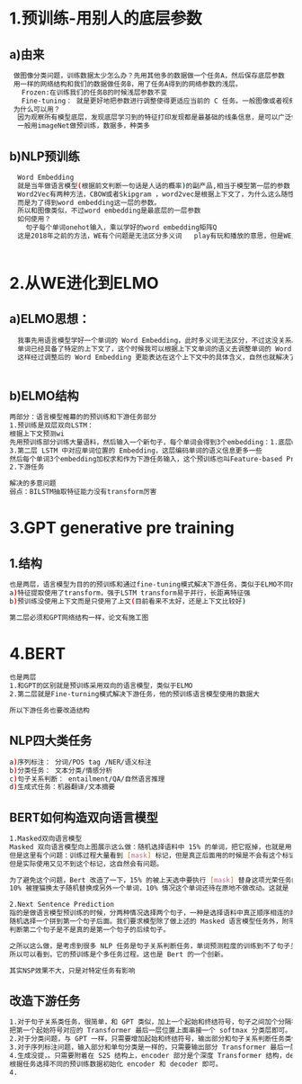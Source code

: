1.预训练-用别人的底层参数
====================

 a)由来
 -----------------
  ```bash
   做图像分类问题，训练数据太少怎么办？先用其他多的数据做一个任务A，然后保存底层参数
   用一样的网络结构和我们的数据做任务B，用了任务A得到的网络参数的浅层。
     Frozen:在训练我们的任务B的时候浅层参数不变
     Fine-tuning： 就是更好地把参数进行调整使得更适应当前的 C 任务。一般图像或者视频领域要做预训练一般都这么做
   为什么可以用？
    因为观察所有模型底层，发现底层学习到的特征打印发现都是最基础的线条信息，是可以广泛使用的
    一般用imageNet做预训练，数据多，种类多
  ```
  
  b)NLP预训练
  ----------------
  ```bash
    Word Embedding
    就是当年做语言模型(根据前文判断一句话是人话的概率)的副产品,相当于模型第一层的参数
    Word2Vec有两种方法，CBOW或者Skipgram ，word2vec是根据上下文了，为什么这么随性？因为这个模型的目的不是为了做什么任务，
    而是为了得到word embedding这一层的参数。
    所以和图像类似，不过word embedding是最底层的一层参数
    如何使用？
      句子每个单词onehot输入，乘以学好的word embedding矩阵Q
    这是2018年之前的方法，WE有个问题是无法区分多义词   play有玩和播放的意思，但是WE里都是一个向量表示,所以提升效果不大
    
  ```
  
  2.从WE进化到ELMO
  =====================
  
  a)ELMO思想：
  ----------------
  ```bash
    我事先用语言模型学好一个单词的 Word Embedding，此时多义词无法区分，不过这没关系。在我实际使用 Word Embedding 的时候，
    单词已经具备了特定的上下文了，这个时候我可以根据上下文单词的语义去调整单词的 Word Embedding 表示，
    这样经过调整后的 Word Embedding 更能表达在这个上下文中的具体含义，自然也就解决了多义词的问题了
    
  ```
  b)ELMO结构
  -----------------------
  ```bash
  两部分：语言模型帷幕的的预训练和下游任务部分
  1.预训练是双层双向LSTM：
  根据上下文预测wi
  先用预训练部分训练大量语料，然后输入一个新句子，每个单词会得到3个embedding：1.底层word embedding 2.LSTM中对应单词位置的 Embedding，句法信息更多一些
  3.第二层 LSTM 中对应单词位置的 Embedding，这层编码单词的语义信息更多一些
  然后每个单词3个embedding加权求和作为下游任务输入，这个预训练也叫Feature-based Pre-Training
  2.下游任务
  
  解决的多意问题
  弱点：BILSTM抽取特征能力没有transform厉害
 
  ```
  
  3.GPT generative pre training
  ======================
  
  1.结构
  ----------
  ```bash
  也是两层，语言模型为目的的预训练和通过fine-tuning模式解决下游任务，类似于ELMO不同在于
  a)特征提取使用了transform，强于LSTM transform易于并行，长距离特征强
  b)预训练没使用上下文而是只使用了上文(目前看来不太好，还是上下文比较好)
  
  第二层必须和GPT网络结构一样，论文有施工图
  ```
  
  4.BERT
  ==========================
  ```bash
  也是两层
  1.和GPT的区别就是预训练采用双向的语言模型，类似于ELMO
 2.第二层就是Fine-turning模式解决下游任务，他的预训练语言模型使用的数据大
 
 所以下游任务也要改造结构
 ```
 
 NLP四大类任务
 --------------
 ```bash
 a)序列标注： 分词/POS tag /NER/语义标注
 b)分类任务： 文本分类/情感分析
 c)句子关系判断： entailment/QA/自然语言推理
 d)生成式任务：机器翻译/文本摘要
 
 ```
 BERT如何构造双向语言模型
 ----------------
 ```bash
 1.Masked双向语言模型
 Masked 双向语言模型向上图展示这么做：随机选择语料中 15% 的单词，把它抠掉，也就是用 [Mask] 掩码代替原始单词，然后要求模型去正确预测被抠掉的单词。
 但是这里有个问题：训练过程大量看到 [mask] 标记，但是真正后面用的时候是不会有这个标记的，这会引导模型认为输出是针对 [mask] 这个标记的，
 但是实际使用又见不到这个标记，这自然会有问题。

为了避免这个问题，Bert 改造了一下，15% 的被上天选中要执行 [mask] 替身这项光荣任务的单词中，只有 80% 真正被替换成 [mask] 标记，
10% 被狸猫换太子随机替换成另外一个单词，10% 情况这个单词还待在原地不做改动。这就是 Masked 双向语音模型的具体做法。

2.Next Sentence Prediction
指的是做语言模型预训练的时候，分两种情况选择两个句子，一种是选择语料中真正顺序相连的两个句子；另外一种是第二个句子从语料库中抛色子，
随机选择一个拼到第一个句子后面。我们要求模型除了做上述的 Masked 语言模型任务外，附带再做个句子关系预测，
判断第二个句子是不是真的是第一个句子的后续句子。

之所以这么做，是考虑到很多 NLP 任务是句子关系判断任务，单词预测粒度的训练到不了句子关系这个层级，增加这个任务有助于下游句子关系判断任务。
所以可以看到，它的预训练是个多任务过程。这也是 Bert 的一个创新。

其实NSP效果不大，只是对特定任务有影响

 ```
 改造下游任务
 ------------------
 ```bash
 1.对于句子关系类任务，很简单，和 GPT 类似，加上一个起始和终结符号，句子之间加个分隔符即可。对于输出来说，
 把第一个起始符号对应的 Transformer 最后一层位置上面串接一个 softmax 分类层即可。
 2.对于分类问题，与 GPT 一样，只需要增加起始和终结符号，输出部分和句子关系判断任务类似改造
 3.对于序列标注问题，输入部分和单句分类是一样的，只需要输出部分 Transformer 最后一层每个单词对应位置都进行分类即可
 4.生成没提，。只需要附着在 S2S 结构上，encoder 部分是个深度 Transformer 结构，decoder 部分也是个深度 Transformer 结构。
 根据任务选择不同的预训练数据初始化 encoder 和 decoder 即可。
 4.
 ```
 
